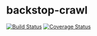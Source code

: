 # backstop-crawl

[![Build Status](https://travis-ci.org/fffunction/backstop-crawl.svg?branch=master)](https://travis-ci.org/fffunction/backstop-crawl) [![Coverage Status](https://coveralls.io/repos/github/fffunction/backstop-crawl/badge.svg?branch=master)](https://coveralls.io/github/fffunction/backstop-crawl?branch=master)
